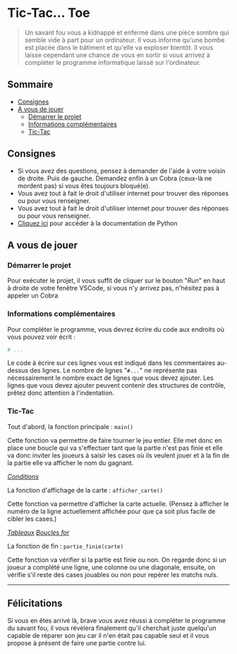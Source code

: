 # Tic-Tac... Toe

> Un savant fou vous a kidnappé et enfermé dans une pièce sombre qui semble vide à part pour un ordinateur. Il vous informe qu'une bombe est placée dans le bâtiment et qu'elle va exploser bientôt. Il vous laisse cependant une chance de vous en sortir si vous arrivez à compléter le programme informatique laissé sur l'ordinateur.

## Sommaire
- [Consignes](#consignes)
- [A vous de jouer](#a-vous-de-jouer)
	- [Démarrer le projet](#démarrer-le-projet)
	- [Informations complémentaires](#informations-complémentaires)
	- [Tic-Tac](#tic-tac)

## Consignes
- Si vous avez des questions, pensez à demander de l'aide à votre voisin de droite. Puis de gauche. Demandez enfin à un Cobra (ceux-là ne mordent pas) si vous êtes toujours bloqué(e).
- Vous avez tout à fait le droit d'utiliser internet pour trouver des réponses ou pour vous renseigner.
- Vous avez tout à fait le droit d'utiliser internet pour trouver des réponses ou pour vous renseigner.
- [Cliquez ici](https://www.w3schools.com/python/) pour accéder à la documentation de Python

## A vous de jouer

### Démarrer le projet

Pour exécuter le projet, il vous suffit de cliquer sur le bouton "*Run*" en haut à droite de votre fenêtre VSCode, si vous n'y arrivez pas, n'hésitez pas à appeler un Cobra

### Informations complémentaires

Pour compléter le programme, vous devrez écrire du code aux endroits où vous pouvez voir écrit :
```python
# ...
```
Le code à écrire sur ces lignes vous est indiqué dans les commentaires au-dessus des lignes.
Le nombre de lignes "`#...`" ne représente pas nécessairement le nombre exact de lignes que  vous devez ajouter.
Les lignes que vous devez ajouter peuvent contenir des structures de contrôle, prêtez donc attention à l'indentation.

### Tic-Tac

Tout d'abord, la fonction principale : `main()` 

Cette fonction va permettre de faire tourner le jeu entier. 
Elle met donc en place une boucle qui va s'effectuer tant que la partie n'est pas finie et elle va donc inviter les joueurs à saisir les cases où ils veulent jouer et à la fin de la partie elle va afficher le nom du gagnant.

[*Conditions*](https://www.w3schools.com/python/python_conditions.asp)

La fonction d'affichage de la carte : `afficher_carte()`

Cette fonction va permettre d'afficher la carte actuelle.
(Pensez à afficher le numéro de la ligne actuellement affichée pour que ça soit plus facile de cibler les cases.)

[*Tableaux*](https://www.w3schools.com/python/python_lists.asp)
[*Boucles for*](https://www.w3schools.com/python/python_for_loops.asp)

La fonction de fin : `partie_finie(carte)`

Cette fonction va vérifier si la partie est finie ou non.
On regarde donc si un joueur a complété une ligne, une colonne ou une diagonale, ensuite, on vérifie s'il reste des cases jouables ou non pour repérer les matchs nuls.

---

## Félicitations

Si vous en êtes arrivé là, brave vous avez réussi à compléter le programme du savant fou, il vous révèlera finalement qu'il cherchait juste quelqu'un capable de réparer son jeu car il n'en était pas capable seul et il vous propose à présent de faire une partie contre lui. 
